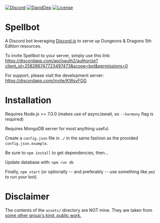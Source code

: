 [![Discord](https://discordapp.com/api/guilds/258287716091953153/embed.png)](https://discord.gg/KWsvFGG) [![DavidDep](https://david-dm.org/Buluphont/Spellbot/status.svg?style=flat-square)](https://david-dm.org/Buluphont/Spellbot) [![License](https://img.shields.io/badge/license-MIT-blue.svg?style=flat-square)](https://github.com/Buluphont/Spellbot/blob/master/LICENSE)

# Spellbot
A Discord bot leveraging [Discord.js](https://github.com/hydrabolt/discord.js/) to serve up Dungeons & Dragons 5th Edition resources.


To invite Spellbot to your server, simply use this link:  
https://discordapp.com/api/oauth2/authorize?client_id=258286747723497473&scope=bot&permissions=0

For support, please visit the development server:  
https://discordapp.com/invite/KWsvFGG

# Installation
Requires Node.js >= 7.0.0 (makes use of async/await, so `--harmony` flag is required)

Requires MongoDB server for most anything useful.

Create a `config.json` file in `./` in the same fashion as the provided `config.json.example`.

Be sure to `npm install` to get dependencies, then...

Update database with:
`npm run db`

Finally,
`npm start` (or optionally -- and preferably -- use something like `pm2` to run your bot).

# Disclaimer
The contents of the `assets/` directory are NOT mine. They are taken from [some other group's kind, public work.](https://www.dropbox.com/sh/hiavsiegq28xd7u/AABcMGhKcr8CYgeKaHK1ZDzJa?dl=0)
